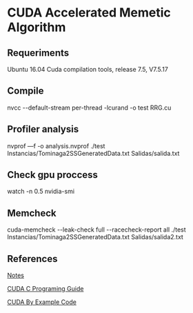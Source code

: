 # CUDA Accelerated Memetic Algorithm

## Requeriments
Ubuntu 16.04
Cuda compilation tools, release 7.5, V7.5.17

## Compile
nvcc --default-stream per-thread -lcurand -o test RRG.cu 

## Profiler analysis
nvprof —f -o analysis.nvprof ./test Instancias/Tominaga2SSGeneratedData.txt Salidas/salida.txt

## Check gpu proccess
watch -n 0.5 nvidia-smi

## Memcheck
cuda-memcheck --leak-check full --racecheck-report all ./test Instancias/Tominaga2SSGeneratedData.txt Salidas/salida2.txt

## References
[Notes](https://icl.utk.edu/~mgates3/docs/cuda.html)

[CUDA C Programing Guide](https://docs.nvidia.com/cuda/pdf/CUDA_C_Programming_Guide.pdf)

[CUDA By Example Code](https://github.com/CodedK/CUDA-by-Example-source-code-for-the-book-s-examples-)
